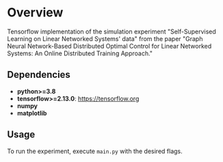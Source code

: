 # Overview
Tensorflow implementation of the simulation experiment "Self-Supervised Learning on Linear Networked Systems' data" from the paper "Graph Neural Network-Based Distributed
Optimal Control for Linear Networked Systems: An Online Distributed Training Approach." 

## Dependencies

* **python>=3.8**
* **tensorflow>=2.13.0**: https://tensorflow.org
* **numpy**
* **matplotlib**


## Usage
To run the experiment, execute `main.py` with the desired flags. 

